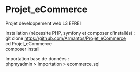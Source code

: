 # Projet_eCommerce
Projet développement web L3 EFREI

Installation (nécessite PHP, symfony et composer d'installés) :  
git clone https://github.com/Armantos/Projet_eCommerce  
cd Projet_eCommerce  
composer install  

Importation base de données :  
phpmyadmin > Importation > ecommerce.sql
